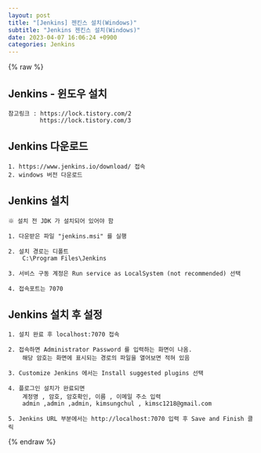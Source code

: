 ```yaml
---  
layout: post  
title: "[Jenkins] 젠킨스 설치(Windows)"  
subtitle: "Jenkins 젠킨스 설치(Windows)"  
date: 2023-04-07 16:06:24 +0900  
categories: Jenkins  
---  
```

{% raw %}  
## Jenkins - 윈도우 설치  
  
	참고링크 : https://lock.tistory.com/2  
			 https://lock.tistory.com/3  
  
## Jenkins 다운로드  
  
	1. https://www.jenkins.io/download/ 접속  
	2. windows 버전 다운로드  
  
## Jenkins 설치  
	※ 설치 전 JDK 가 설치되어 있어야 함  
  
	1. 다운받은 파일 "jenkins.msi" 를 실행  
  
	2. 설치 경로는 디폴트  
		C:\Program Files\Jenkins  
  
	3. 서비스 구동 계정은 Run service as LocalSystem (not recommended) 선택  
  
	4. 접속포트는 7070  
  
## Jenkins 설치 후 설정  
  
	1. 설치 완료 후 localhost:7070 접속  
  
	2. 접속하면 Administrator Password 를 입력하는 화면이 나옴.  
		해당 암호는 화면에 표시되는 경로의 파일을 열어보면 적혀 있음  
  
	3. Customize Jenkins 에서는 Install suggested plugins 선택  
  
	4. 플로그인 설치가 완료되면  
		계정명 , 암호, 암호확인, 이름 , 이메일 주소 입력  
		admin ,admin ,admin, kimsungchul , kimsc1218@gmail.com  
  
	5. Jenkins URL 부분에서는 http://localhost:7070 입력 후 Save and Finish 클릭  
  
{% endraw %}